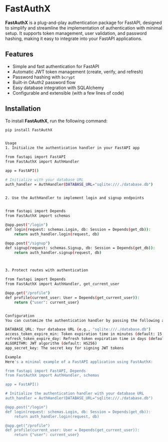 # FastAuthX

**FastAuthX** is a plug-and-play authentication package for FastAPI, designed to simplify and streamline the implementation of authentication with minimal setup. It supports token management, user validation, and password hashing, making it easy to integrate into your FastAPI applications.

## Features
- Simple and fast authentication for FastAPI
- Automatic JWT token management (create, verify, and refresh)
- Password hashing with `bcrypt`
- Built-in OAuth2 password flow
- Easy database integration with SQLAlchemy
- Configurable and extensible (with a few lines of code)

## Installation

To install **FastAuthX**, run the following command:

```bash
pip install FastAuthX


Usage
1. Initialize the authentication handler in your FastAPI app

from fastapi import FastAPI
from FastAuthX import AuthHandler

app = FastAPI()

# Initialize with your database URL
auth_handler = AuthHandler(DATABASE_URL="sqlite:///./database.db")


2. Use the AuthHandler to implement login and signup endpoints


from fastapi import Depends
from FastAuthX import schemas

@app.post("/login")
def login(request: schemas.Login, db: Session = Depends(get_db)):
    return auth_handler.login(request, db)

@app.post("/signup")
def signup(request: schemas.Signup, db: Session = Depends(get_db)):
    return auth_handler.signup(request, db)



3. Protect routes with authentication

from fastapi import Depends
from FastAuthX import AuthHandler, get_current_user

@app.get("/profile")
def profile(current_user: User = Depends(get_current_user)):
    return {"user": current_user}


Configuration
You can customize the authentication handler by passing the following arguments during initialization:

DATABASE_URL: Your database URL (e.g., "sqlite:///./database.db")
access_token_expire_min: Token expiration time in minutes (default: 15 minutes)
refresh_token_expire_day: Refresh token expiration time in days (default: 7 days)
ALGORITHM: JWT algorithm (default: HS256)
app_secret_key: The secret key for signing JWT tokens

Example
Here's a minimal example of a FastAPI application using FastAuthX:

from fastapi import FastAPI, Depends
from FastAuthX import AuthHandler, schemas

app = FastAPI()

# Initialize the authentication handler with your database URL
auth_handler = AuthHandler(DATABASE_URL="sqlite:///./database.db")

@app.post("/login")
def login(request: schemas.Login, db: Session = Depends(get_db)):
    return auth_handler.login(request, db)

@app.get("/profile")
def profile(current_user: User = Depends(get_current_user)):
    return {"user": current_user}


